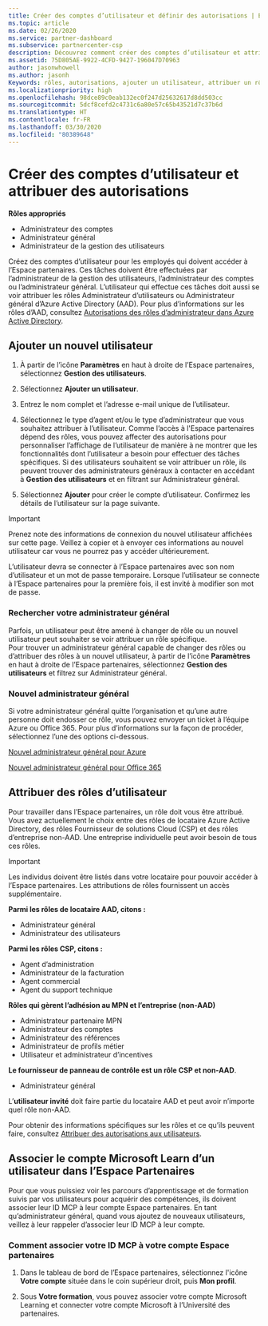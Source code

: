 ```yaml
---
title: Créer des comptes d’utilisateur et définir des autorisations | Espace partenaires
ms.topic: article
ms.date: 02/26/2020
ms.service: partner-dashboard
ms.subservice: partnercenter-csp
description: Découvrez comment créer des comptes d’utilisateur et attribuer des rôles dans l’Espace partenaires pour chaque employé qui a besoin d’un accès. Les utilisateurs disposant de privilèges d’administrateur différents peuvent le faire.
ms.assetid: 75D805AE-9922-4CFD-9427-196047D70963
author: jasonwhowell
ms.author: jasonh
Keywords: rôles, autorisations, ajouter un utilisateur, attribuer un rôle, administrateur, admin, agent
ms.localizationpriority: high
ms.openlocfilehash: 98dce89c0eab132ec0f247d25632617d8dd503cc
ms.sourcegitcommit: 5dcf8cefd2c4731c6a80e57c65b43521d7c37b6d
ms.translationtype: HT
ms.contentlocale: fr-FR
ms.lasthandoff: 03/30/2020
ms.locfileid: "80389648"
---
```

# <a name="create-user-accounts-and-assign-permissions"></a>Créer des comptes d’utilisateur et attribuer des autorisations

**Rôles appropriés**

- Administrateur des comptes
- Administrateur général
- Administrateur de la gestion des utilisateurs

Créez des comptes d’utilisateur pour les employés qui doivent accéder à l’Espace partenaires. Ces tâches doivent être effectuées par l’administrateur de la gestion des utilisateurs, l’administrateur des comptes ou l’administrateur général. L’utilisateur qui effectue ces tâches doit aussi se voir attribuer les rôles Administrateur d’utilisateurs ou Administrateur général d’Azure Active Directory (AAD). Pour plus d’informations sur les rôles d’AAD, consultez [Autorisations des rôles d’administrateur dans Azure Active Directory](https://docs.microsoft.com/azure/active-directory/users-groups-roles/directory-assign-admin-roles).


## <a name="add-a-new-user"></a>Ajouter un nouvel utilisateur

1. À partir de l’icône **Paramètres** en haut à droite de l’Espace partenaires, sélectionnez **Gestion des utilisateurs**.

2. Sélectionnez **Ajouter un utilisateur**.

3. Entrez le nom complet et l’adresse e-mail unique de l’utilisateur.

4. Sélectionnez le type d’agent et/ou le type d’administrateur que vous souhaitez attribuer à l’utilisateur. Comme l’accès à l'Espace partenaires dépend des rôles, vous pouvez affecter des autorisations pour personnaliser l’affichage de l’utilisateur de manière à ne montrer que les fonctionnalités dont l’utilisateur a besoin pour effectuer des tâches spécifiques.  Si des utilisateurs souhaitent se voir attribuer un rôle, ils peuvent trouver des administrateurs généraux à contacter en accédant à **Gestion des utilisateurs** et en filtrant sur Administrateur général.

5. Sélectionnez **Ajouter** pour créer le compte d’utilisateur. Confirmez les détails de l’utilisateur sur la page suivante.

> [!IMPORTANT]  
> Prenez note des informations de connexion du nouvel utilisateur affichées sur cette page. Veillez à copier et à envoyer ces informations au nouvel utilisateur car vous ne pourrez pas y accéder ultérieurement. 


L’utilisateur devra se connecter à l’Espace partenaires avec son nom d’utilisateur et un mot de passe temporaire. Lorsque l’utilisateur se connecte à l’Espace partenaires pour la première fois, il est invité à modifier son mot de passe. 


### <a name="find-your-global-admin"></a>Rechercher votre administrateur général

Parfois, un utilisateur peut être amené à changer de rôle ou un nouvel utilisateur peut souhaiter se voir attribuer un rôle spécifique.  
Pour trouver un administrateur général capable de changer des rôles ou d’attribuer des rôles à un nouvel utilisateur, à partir de l’icône **Paramètres** en haut à droite de l’Espace partenaires, sélectionnez **Gestion des utilisateurs** et filtrez sur Administrateur général. 


### <a name="new-global-admin"></a>Nouvel administrateur général

Si votre administrateur général quitte l’organisation et qu’une autre personne doit endosser ce rôle, vous pouvez envoyer un ticket à l’équipe Azure ou Office 365. Pour plus d’informations sur la façon de procéder, sélectionnez l’une des options ci-dessous.

[Nouvel administrateur général pour Azure](https://support.microsoft.com/help/4505981/what-to-do-if-the-only-admin-for-your-mpn-program-has-left-the-company)

[Nouvel administrateur général pour Office 365](https://admin.microsoft.com/)


## <a name="assign-user-roles"></a>Attribuer des rôles d’utilisateur

Pour travailler dans l’Espace partenaires, un rôle doit vous être attribué.  Vous avez actuellement le choix entre des rôles de locataire Azure Active Directory, des rôles Fournisseur de solutions Cloud (CSP) et des rôles d’entreprise non-AAD. Une entreprise individuelle peut avoir besoin de tous ces rôles.

>[!Important]
>Les individus doivent être listés dans votre locataire pour pouvoir accéder à l’Espace partenaires. Les attributions de rôles fournissent un accès supplémentaire.


**Parmi les rôles de locataire AAD, citons :**
- Administrateur général
- Administrateur des utilisateurs

**Parmi les rôles CSP, citons :**
- Agent d’administration
- Administrateur de la facturation
- Agent commercial
- Agent du support technique

**Rôles qui gèrent l’adhésion au MPN et l’entreprise (non-AAD)**
- Administrateur partenaire MPN
- Administrateur des comptes
- Administrateur des références
- Administrateur de profils métier
- Utilisateur et administrateur d’incentives

**Le fournisseur de panneau de contrôle est un rôle CSP et non-AAD**.
- Administrateur général

L’**utilisateur invité** doit faire partie du locataire AAD et peut avoir n’importe quel rôle non-AAD.

Pour obtenir des informations spécifiques sur les rôles et ce qu’ils peuvent faire, consultez [Attribuer des autorisations aux utilisateurs](permissions-overview.md).

## <a name="associate-a-users-microsoft-learn-account-in-partner-center"></a>Associer le compte Microsoft Learn d’un utilisateur dans l’Espace Partenaires

Pour que vous puissiez voir les parcours d’apprentissage et de formation suivis par vos utilisateurs pour acquérir des compétences, ils doivent associer leur ID MCP à leur compte Espace partenaires. En tant qu’administrateur général, quand vous ajoutez de nouveaux utilisateurs, veillez à leur rappeler d’associer leur ID MCP à leur compte. 

### <a name="how-to-associate-your-mcp-id-to-your-partner-center-account"></a>Comment associer votre ID MCP à votre compte Espace partenaires

1. Dans le tableau de bord de l’Espace partenaires, sélectionnez l'icône **Votre compte** située dans le coin supérieur droit, puis **Mon profil**.

2. Sous **Votre formation**, vous pouvez associer votre compte Microsoft Learning et connecter votre compte Microsoft à l’Université des partenaires.







